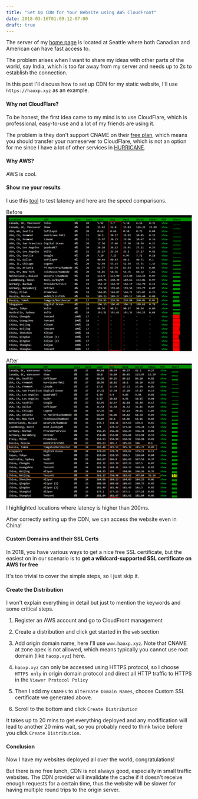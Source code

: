 ```yaml
---
title: "Set Up CDN for Your Website using AWS CloudFront"
date: 2018-03-16T01:09:12-07:00
draft: true 
---
```


The server of my [home page](https://www.haoxp.xyz) is located at Seattle where both Canadian and American can have fast access to. 

The problem arises when I want to share my ideas with other parts of the world, say India, which is too far away from my server and needs up to 2s to establish the connection. 

In this post I'll discuss how to set up CDN for my static website, I'll use `https://haoxp.xyz` as an example.

#### Why not CloudFlare?
To be honest, the first idea came to my mind is to use CloudFlare, which is professional, easy-to-use and a lot of my friends are using it. 

The problem is they don't support CNAME on their [free plan](https://www.cloudflare.com/plans/), which means you should transfer your nameserver to CloudFlare, which is not an option for me since I have a lot of other services in [HURRICANE](http://he.net/).

#### Why AWS?
AWS is cool.

#### Show me your results
I use this [tool](http://ping.pe/haoxp.xyz) to test latency and here are the speed comparisons.

Before
![before](/img/before.png)

After
![after](/img/after.png)

I highlighted locations where latency is higher than 200ms.

After correctly setting up the CDN, we can access the website even in China!

#### Custom Domains and their SSL Certs
In 2018, you have various ways to get a nice free SSL certificate, but the easiest on in our scenario is to
**get a wildcard-supported SSL certificate on AWS for free**

It's too trivial to cover the simple steps, so I just skip it.


#### Create the Distribution
I won't explain everything in detail but just to mention the keywords and some critical steps.

1. Register an AWS account and go to CloudFront management

2. Create a distribution and click get started in the `web` section

3. Add origin domain name, here I'll use `www.haoxp.xyz`. Note that CNAME at zone apex is not allowed, which means typically you cannot use root domain (like `haoxp.xyz`) here.

4. `haoxp.xyz` can only be accessed using HTTPS protocol, so I choose `HTTPS only` in origin domain protocol and direct all HTTP traffic to HTTPS in the `Viewer Protocol Policy`

5. Then I add my `CNAMEs` to `Alternate Domain Names`, choose Custom SSL certificate we generated above.

6. Scroll to the bottom and click `Create Distribution`

It takes up to 20 mins to get everything deployed and any modification will lead to another 20 mins wait, so you probably need to think twice before you click `Create Distribution`.

#### Conclusion
Now I have my websites deployed all over the world, congratulations!

But there is no free lunch, CDN is not always good, especially in small traffic websites. The CDN provider will invalidate the cache if it doesn't receive enough requests for a certain time, thus the website will be slower for having multiple round trips to the origin server.